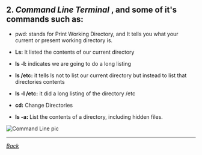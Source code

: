 ## 2. ***Command Line Terminal*** , and some of it's commands such as:
* pwd: stands for Print Working Directory, and It tells you what your current or present working directory is.

* **Ls:** It listed the contents of our current directory

* **ls -l:** indicates we are going to do a long listing

* **ls /etc:** it tells ls not to list our current directory but instead to list that directories contents

* **ls -l /etc:** it did a long listing of the directory /etc

* **cd:** Change Directories

* **ls -a:** List the contents of a directory, including hidden files.

![Command Line pic](https://miro.medium.com/max/448/1*Fq0GuTM3LZ7S6I_mW1hD9A.png)

***
*[Back](README.md)*